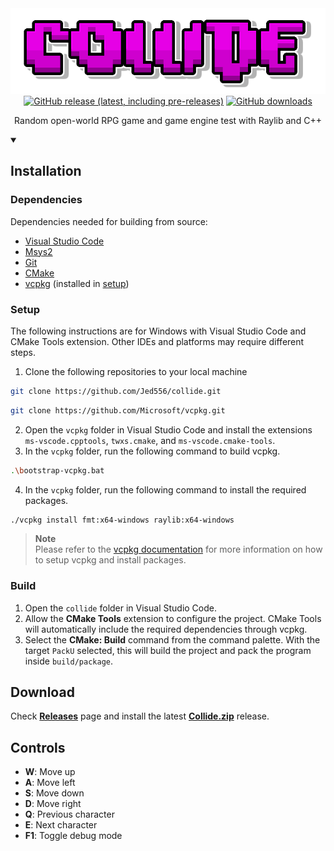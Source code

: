 <div align="center">
  <a href="#"><img src="src/res/images/title.png?raw=true"></a>
  <br>
  <a href="https://github.com/Jed556/collide/releases"><img alt="GitHub release (latest, including pre-releases)" src="https://img.shields.io/github/v/release/Jed556/collide?include_prereleases&color=4686ff&logo=github&logoColor=white&label=latest"></a>
  <a href="https://github.com/Jed556/collide/releases"><img alt="GitHub downloads" src="https://img.shields.io/github/downloads/Jed556/collide/total?label=downloads&logo=data:image/png;base64,iVBORw0KGgoAAAANSUhEUgAAABAAAAAQCAYAAAAf8/9hAAAACXBIWXMAAA7EAAAOxAGVKw4bAAAA2klEQVQ4jZ2SMWpCQRCGv5WHWKQIHsAj5Ah2IR7ByhvYpUiVxkqipPCE5gKKBB5Y+KXIIzzXWX3mh2FhZ/5vZ3YXAqkzdavumtiqs6g2MvfV2kvVaj+v7wWMChgE+4MmdxMQ7RVz14r/Dbirg7+Z1BHw2ERJT+oe2KeUvs4y6ntw8yUtLtAq6rqDeaPG/XWAlM0Z5KOzWZ2owwCybJk/c7M6VCf4+0XHhU5e1bfoZHWs1hVwInjflBLA6vrAnCrgADyrxwZGa83Va60vwCGpU2ADPNw4Ldc3MP8Bk60okvXOxJoAAAAASUVORK5CYII="></a>
</div>
</h1>

<p align="center">
  Random open-world RPG game and game engine test with Raylib and C++
</p>

<details open>
  <summary><h2>Installation</h2></summary>

### Dependencies
Dependencies needed for building from source:
- [Visual Studio Code](https://code.visualstudio.com)
- [Msys2](https://www.msys2.org)
- [Git](https://git-scm.com)
- [CMake](https://cmake.org)
- [vcpkg](https://vcpkg.io) (installed in [setup](#setup))

### Setup
The following instructions are for Windows with Visual Studio Code and CMake Tools extension. Other IDEs and platforms may require different steps.
1. Clone the following repositories to your local machine
```bash
git clone https://github.com/Jed556/collide.git
```
```bash
git clone https://github.com/Microsoft/vcpkg.git
```
2. Open the `vcpkg` folder in Visual Studio Code and install the extensions `ms-vscode.cpptools`, `twxs.cmake`, and `ms-vscode.cmake-tools`.
3. In the `vcpkg` folder, run the following command to build vcpkg.
```bash
.\bootstrap-vcpkg.bat
```
4. In the `vcpkg` folder, run the following command to install the required packages.
```bash
./vcpkg install fmt:x64-windows raylib:x64-windows
```
> **Note**<br>
> Please refer to the [vcpkg documentation](https://vcpkg.io/en/getting-started.html) for more information on how to setup vcpkg and install packages.

### Build
1. Open the `collide` folder in Visual Studio Code.
2. Allow the **CMake Tools** extension to configure the project. CMake Tools will automatically include the required dependencies through vcpkg.
3. Select the **CMake: Build** command from the command palette. With the target `PackU` selected, this will build the project and pack the program inside `build/package`.

</details>

## Download
Check [**Releases**](https://github.com/Jed556/collide/releases) page and install the latest [**Collide.zip**](https://github.com/Jed556/collide/releases) release.


## Controls
- **W**: Move up
- **A**: Move left
- **S**: Move down
- **D**: Move right
- **Q**: Previous character
- **E**: Next character
- **F1**: Toggle debug mode